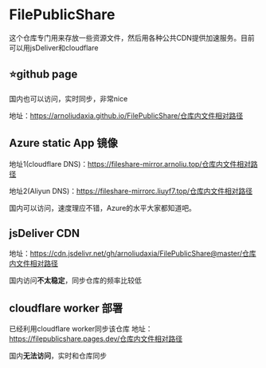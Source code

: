 # FilePublicShare

这个仓库专门用来存放一些资源文件，然后用各种公共CDN提供加速服务。目前可以用jsDeliver和cloudflare

## :star:github page

国内也可以访问，实时同步，非常nice

地址：https://arnoliudaxia.github.io/FilePublicShare/仓库内文件相对路径

## Azure static App 镜像

地址1(cloudflare DNS)：https://fileshare-mirror.arnoliu.top/仓库内文件相对路径

地址2(Aliyun DNS)：https://fileshare-mirrorc.liuyf7.top/仓库内文件相对路径

国内可以访问，速度理应不错，Azure的水平大家都知道吧。

## jsDeliver CDN

地址：https://cdn.jsdelivr.net/gh/arnoliudaxia/FilePublicShare@master/仓库内文件相对路径

国内访问**不太稳定**，同步仓库的频率比较低

## cloudflare worker 部署

已经利用cloudflare worker同步该仓库
地址：https://filepublicshare.pages.dev/仓库内文件相对路径

国内**无法访问**，实时和仓库同步


